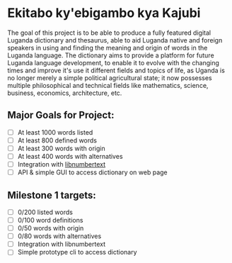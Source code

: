 # Ekitabo ky'ebigambo kya Kajubi
The goal of this project is to be able to produce a fully featured
digital Luganda dictionary and thesaurus, able to aid Luganda
native and foreign speakers in using and finding the meaning and
origin of words in the Luganda language.
The dictionary aims to provide a platform for future
Luganda language development, to enable it to evolve with
the changing times and improve it's use it different fields and
topics of life, as Uganda is no longer merely a simple 
political agricultural state; it now possesses multiple
philosophical and technical fields like mathematics, science,
business, economics, architecture, etc.

## Major Goals for Project:
- [ ] At least 1000 words listed
- [ ] At least 800 defined words
- [ ] At least 300 words with origin
- [ ] At least 400 words with alternatives
- [ ] Integration with [libnumbertext](https://github.com/Numbertext/libnumbertext)
- [ ] API & simple GUI to access dictionary on web page

## Milestone 1 targets:
- [ ] 0/200 listed words
- [ ] 0/100 word definitions
- [ ] 0/50 words with origin
- [ ] 0/80 words with alternatives
- [ ] Integration with libnumbertext
- [ ] Simple prototype cli to access dictionary
